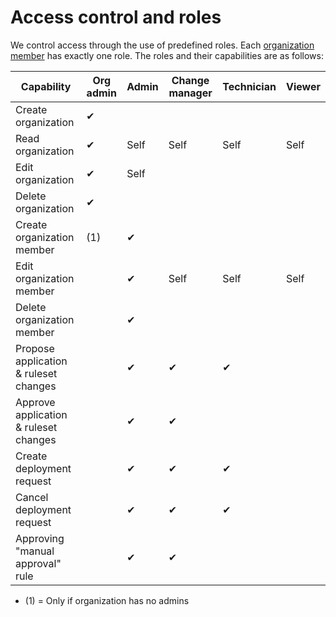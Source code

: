 # Access control and roles

We control access through the use of predefined roles. Each [organization member](organizations-users-service-accounts.md) has exactly one role. The roles and their capabilities are as follows:

| Capability                            | Org admin   | Admin | Change manager | Technician | Viewer    |
|---------------------------------------|-------------|-------|----------------|------------|-----------|
| Create organization                   | ✔︎           |       |                |            |           |
| Read organization                     | ✔︎           | Self  | Self           | Self       | Self      |
| Edit organization                     | ✔︎           | Self  |                |            |           |
| Delete organization                   | ✔︎           |       |                |            |           |
| Create organization member            | (1)         | ✔︎     |                |            |           |
| Edit organization member              |             | ✔︎     | Self           | Self       | Self      |
| Delete organization member            |             | ✔︎     |                |            |           |
| Propose application & ruleset changes |             | ✔︎     | ✔︎              | ✔︎          |           |
| Approve application & ruleset changes |             | ✔︎     | ✔︎              |            |           |
| Create deployment request             |             | ✔︎     | ✔︎              | ✔︎          |           |
| Cancel deployment request             |             | ✔︎     | ✔︎              | ✔︎          |           |
| Approving "manual approval" rule      |             | ✔︎     | ✔︎              |            |           |

 * (1) = Only if organization has no admins
